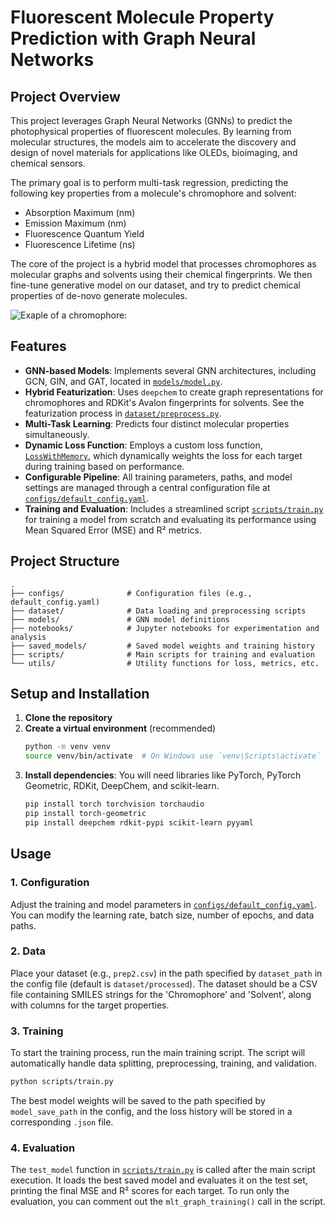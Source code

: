 # Fluorescent Molecule Property Prediction with Graph Neural Networks

## Project Overview

This project leverages Graph Neural Networks (GNNs) to predict the photophysical properties of fluorescent molecules. By learning from molecular structures, the models aim to accelerate the discovery and design of novel materials for applications like OLEDs, bioimaging, and chemical sensors.

The primary goal is to perform multi-task regression, predicting the following key properties from a molecule's chromophore and solvent:
-   Absorption Maximum (nm)
-   Emission Maximum (nm)
-   Fluorescence Quantum Yield
-   Fluorescence Lifetime (ns)

The core of the project is a hybrid model that processes chromophores as molecular graphs and solvents using their chemical fingerprints. We then fine-tune generative model on our dataset, and try to predict chemical properties of de-novo generate molecules.

![Exaple of a chromophore: ](images/screenshot.png)

## Features

-   **GNN-based Models**: Implements several GNN architectures, including GCN, GIN, and GAT, located in [`models/model.py`](models/model.py).
-   **Hybrid Featurization**: Uses `deepchem` to create graph representations for chromophores and RDKit's Avalon fingerprints for solvents. See the featurization process in [`dataset/preprocess.py`](dataset/preprocess.py).
-   **Multi-Task Learning**: Predicts four distinct molecular properties simultaneously.
-   **Dynamic Loss Function**: Employs a custom loss function, [`LossWithMemory`](utils/utilities.py), which dynamically weights the loss for each target during training based on performance.
-   **Configurable Pipeline**: All training parameters, paths, and model settings are managed through a central configuration file at [`configs/default_config.yaml`](configs/default_config.yaml).
-   **Training and Evaluation**: Includes a streamlined script [`scripts/train.py`](scripts/train.py) for training a model from scratch and evaluating its performance using Mean Squared Error (MSE) and R² metrics.

## Project Structure

```
.
├── configs/              # Configuration files (e.g., default_config.yaml)
├── dataset/              # Data loading and preprocessing scripts
├── models/               # GNN model definitions
├── notebooks/            # Jupyter notebooks for experimentation and analysis
├── saved_models/         # Saved model weights and training history
├── scripts/              # Main scripts for training and evaluation
└── utils/                # Utility functions for loss, metrics, etc.
```

## Setup and Installation

1.  **Clone the repository**
2.  **Create a virtual environment** (recommended)
    ```bash
    python -m venv venv
    source venv/bin/activate  # On Windows use `venv\Scripts\activate`
    ```
3.  **Install dependencies**: You will need libraries like PyTorch, PyTorch Geometric, RDKit, DeepChem, and scikit-learn.
    ```bash
    pip install torch torchvision torchaudio
    pip install torch-geometric
    pip install deepchem rdkit-pypi scikit-learn pyyaml
    ```

## Usage

### 1. Configuration

Adjust the training and model parameters in [`configs/default_config.yaml`](configs/default_config.yaml). You can modify the learning rate, batch size, number of epochs, and data paths.

### 2. Data

Place your dataset (e.g., `prep2.csv`) in the path specified by `dataset_path` in the config file (default is `dataset/processed`). The dataset should be a CSV file containing SMILES strings for the 'Chromophore' and 'Solvent', along with columns for the target properties.

### 3. Training

To start the training process, run the main training script. The script will automatically handle data splitting, preprocessing, training, and validation.

```bash
python scripts/train.py
```

The best model weights will be saved to the path specified by `model_save_path` in the config, and the loss history will be stored in a corresponding `.json` file.

### 4. Evaluation

The `test_model` function in [`scripts/train.py`](scripts/train.py) is called after the main script execution. It loads the best saved model and evaluates it on the test set, printing the final MSE and R² scores for each target. To run only the evaluation, you can comment out the `mlt_graph_training()` call in the script.